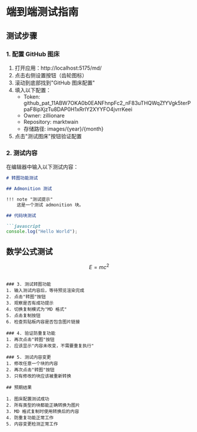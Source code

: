 # 端到端测试指南

## 测试步骤

### 1. 配置 GitHub 图床
1. 打开应用：http://localhost:5175/md/
2. 点击右侧设置按钮（齿轮图标）
3. 滚动到底部找到"GitHub 图床配置"
4. 填入以下配置：
   - Token: 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
   - Owner: zillionare
   - Repository: marktwain
   - 存储路径: images/{year}/{month}
5. 点击"测试图床"按钮验证配置

### 2. 测试内容
在编辑器中输入以下测试内容：

```markdown
# 转图功能测试

## Admonition 测试

!!! note "测试提示"
    这是一个测试 admonition 块。

## 代码块测试

```javascript
console.log("Hello World");
```

## 数学公式测试

$$
E = mc^2
$$
```

### 3. 测试转图功能
1. 输入测试内容后，等待预览渲染完成
2. 点击"转图"按钮
3. 观察是否有成功提示
4. 切换复制模式为"MD 格式"
5. 点击复制按钮
6. 检查剪贴板内容是否包含图片链接

### 4. 验证防重复功能
1. 再次点击"转图"按钮
2. 应该显示"内容未改变，不需要重复执行"

### 5. 测试内容变更
1. 修改任意一个块的内容
2. 再次点击"转图"按钮
3. 只有修改的块应该被重新转换

## 预期结果

1. 图床配置测试成功
2. 所有类型的块都能正确转换为图片
3. MD 格式复制时使用转换后的内容
4. 防重复功能正常工作
5. 内容变更检测正常工作
